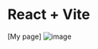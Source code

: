 # React + Vite

[My page]
![image](https://github.com/user-attachments/assets/de0fd974-298a-44a0-8148-5ec061f83d1d)
